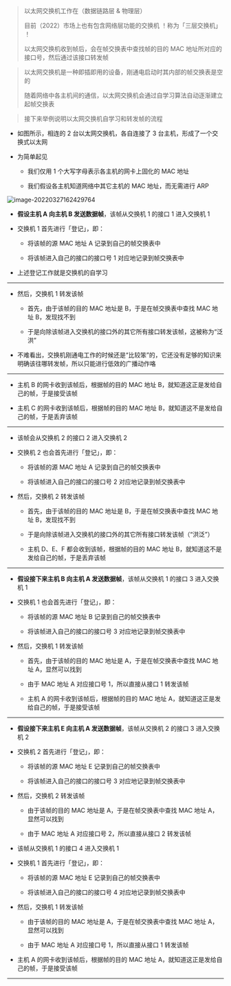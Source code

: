 > 以太网交换机工作在（数据链路层 & 物理层）
> 
> 目前（2022）市场上也有包含网络层功能的交换机 ！称为「三层交换机」 ！
> 
> 以太网交换机收到帧后，会在帧交换表中查找帧的目的 MAC 地址所对应的接口号，然后通过该接口转发帧

> 以太网交换机是一种即插即用的设备，刚通电启动时其内部的帧交换表是空的
> 
> 随着网络中各主机间的通信，以太网交换机会通过自学习算法自动逐渐建立起帧交换表

> 接下来举例说明以太网交换机自学习和转发帧的流程

- 如图所示，相连的 2 台以太网交换机，各自连接了 3 台主机，形成了一个交换式以太网

- 为简单起见

	- 我们仅用 1 个大写字母表示各主机的网卡上固化的 MAC 地址

	- 我们假设各主机知道网络中其它主机的 MAC 地址，而无需进行 ARP

![image-20220327162429764](https://aliyun-oss-lpj.oss-cn-qingdao.aliyuncs.com/images/by-picgo/image-20220327162429764.png)

- **假设主机 A 向主机 B 发送数据帧**，该帧从交换机 1 的接口 1 进入交换机 1

- 交换机 1 首先进行「登记」，即：

	- 将该帧的源 MAC 地址 A 记录到自己的帧交换表中

	- 将该帧进入自己的接口的接口号 1 对应地记录到帧交换表中

- 上述登记工作就是交换机的自学习

---

- 然后，交换机 1 转发该帧

	- 首先，由于该帧的目的 MAC 地址是 B，于是在帧交换表中查找 MAC 地址 B，发现找不到

	- 于是向除该帧进入交换机的接口外的其它所有接口转发该帧，这被称为“泛洪”

- 不难看出，交换机刚通电工作的时候还是“比较笨”的，它还没有足够的知识来明确该往哪转发帧，所以只能进行低效的广播动作咯

---

- 主机 B 的网卡收到该帧后，根据帧的目的 MAC 地址 B，就知道这正是发给自己的帧，于是接受该帧

- 主机 C 的网卡收到该帧后，根据帧的目的 MAC 地址 B，就知道这不是发给自己的帧，于是丢弃该帧

---

- 该帧会从交换机 2 的接口 2 进入交换机 2

- 交换机 2 也会首先进行「登记」，即：

	- 将该帧的源 MAC 地址 A 记录到自己的帧交换表中

	- 将该帧进入自己的接口的接口号 2 对应地记录到帧交换表中

- 然后，交换机 2 转发该帧

	- 首先，由于该帧的目的 MAC 地址是 B，于是在帧交换表中查找 MAC 地址 B，发现找不到

	- 于是向除该帧进入交换机的接口外的其它所有接口转发该帧（“洪泛”）

	- 主机 D、E、F 都会收到该帧，根据帧的目的 MAC 地址 B，就知道这不是发给自己的帧，于是丢弃该帧

---

- **假设接下来主机 B 向主机 A 发送数据帧**，该帧从交换机 1 的接口 3 进入交换机 1

- 交换机 1 也会首先进行「登记」，即：

	- 将该帧的源 MAC 地址 B 记录到自己的帧交换表中

	- 将该帧进入自己的接口的接口号 3 对应地记录到帧交换表中

- 然后，交换机 1 转发该帧

	- 首先，由于该帧的目的 MAC 地址是 A，于是在帧交换表中查找 MAC 地址 A，显然可以找到

	- 由于 MAC 地址 A 对应接口号 1，所以直接从接口 1 转发该帧

	- 主机 A 的网卡收到该帧后，根据帧的目的 MAC 地址 A，就知道这正是发给自己的帧，于是接受该帧

---

- **假设接下来主机 E 向主机 A 发送数据帧**，该帧从交换机 2 的接口 3 进入交换机 2

- 交换机 2 首先进行「登记」，即：

	- 将该帧的源 MAC 地址 E 记录到自己的帧交换表中

	- 将该帧进入自己的接口的接口号 3 对应地记录到帧交换表中

- 然后，交换机 2 转发该帧

	- 由于该帧的目的 MAC 地址是 A，于是在帧交换表中查找 MAC 地址 A，显然可以找到

	- 由于 MAC 地址 A 对应接口号 2，所以直接从接口 2 转发该帧

- 该帧从交换机 1 的接口 4 进入交换机 1

- 交换机 1 首先进行「登记」，即：

	- 将该帧的源 MAC 地址 E 记录到自己的帧交换表中

	- 将该帧进入自己的接口的接口号 4 对应地记录到帧交换表中

- 然后，交换机 1 转发该帧

	- 由于该帧的目的 MAC 地址是 A，于是在帧交换表中查找 MAC 地址 A，显然可以找到

	- 由于 MAC 地址 A 对应接口号 1，所以直接从接口 1 转发该帧

- 主机 A 的网卡收到该帧后，根据帧的目的 MAC 地址 A，就知道这正是发给自己的帧，于是接受该帧

---

